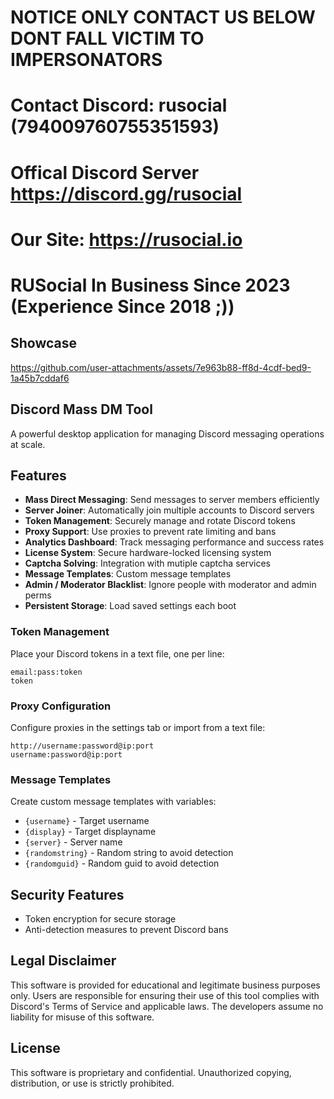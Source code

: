 # NOTICE ONLY CONTACT US BELOW DONT FALL VICTIM TO IMPERSONATORS

# Contact Discord: rusocial (794009760755351593)
# Offical Discord Server https://discord.gg/rusocial
# Our Site: https://rusocial.io
# RUSocial In Business Since 2023 (Experience Since 2018 ;))

## Showcase
https://github.com/user-attachments/assets/7e963b88-ff8d-4cdf-bed9-1a45b7cddaf6

## Discord Mass DM Tool

A powerful desktop application for managing Discord messaging operations at scale.

## Features

- **Mass Direct Messaging**: Send messages to server members efficiently
- **Server Joiner**: Automatically join multiple accounts to Discord servers
- **Token Management**: Securely manage and rotate Discord tokens
- **Proxy Support**: Use proxies to prevent rate limiting and bans
- **Analytics Dashboard**: Track messaging performance and success rates
- **License System**: Secure hardware-locked licensing system
- **Captcha Solving**: Integration with mutiple captcha services
- **Message Templates**: Custom message templates
- **Admin / Moderator Blacklist**: Ignore people with moderator and admin perms
- **Persistent Storage**: Load saved settings each boot

### Token Management

Place your Discord tokens in a text file, one per line:
```
email:pass:token
token
```

### Proxy Configuration

Configure proxies in the settings tab or import from a text file:
```
http://username:password@ip:port
username:password@ip:port
```

### Message Templates

Create custom message templates with variables:
- `{username}` - Target username
- `{display}` - Target displayname
- `{server}` - Server name
- `{randomstring}` - Random string to avoid detection
- `{randomguid}` - Random guid to avoid detection

## Security Features
- Token encryption for secure storage
- Anti-detection measures to prevent Discord bans

## Legal Disclaimer

This software is provided for educational and legitimate business purposes only. Users are responsible for ensuring their use of this tool complies with Discord's Terms of Service and applicable laws. The developers assume no liability for misuse of this software.

## License

This software is proprietary and confidential. Unauthorized copying, distribution, or use is strictly prohibited. 
